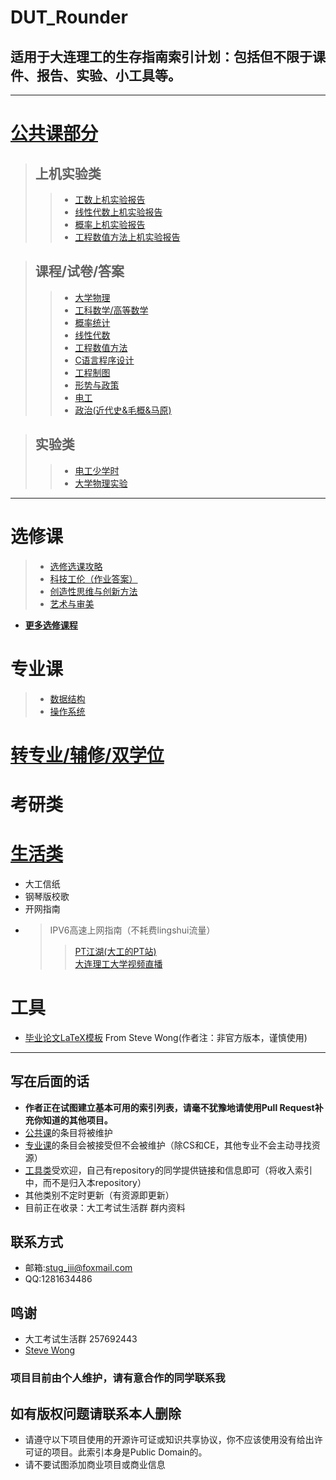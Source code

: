 
# DUT_Rounder

## 适用于大连理工的生存指南索引计划：包括但不限于课件、报告、实验、小工具等。



  ---

# [公共课部分](https://github.com/StuGRua/DUT_Rounder/tree/master/files/public_courses)
>## 上机实验类
>>- [工数上机实验报告](https://github.com/StuGRua/DUT_Rounder/tree/master/files/public_courses/上机实验(MATLAB)/工科数学分析上机实验)  
 >>- [线性代数上机实验报告](https://github.com/StuGRua/DUT_Rounder/tree/master/files/public_courses/上机实验(MATLAB)/线性代数上机实验)
 >>- [概率上机实验报告](https://github.com/StuGRua/DUT_Rounder/tree/master/files/public_courses/上机实验(MATLAB)/概率上机实验)
 >>- [工程数值方法上机实验报告](https://github.com/StuGRua/DUT_Rounder/tree/master/files/public_courses/上机实验(MATLAB)/工程数值方法上机实验)



 >## 课程/试卷/答案
 >>- [大学物理](https://github.com/StuGRua/DUT_Rounder/tree/master/files/public_courses/%E5%A4%A7%E5%AD%A6%E7%89%A9%E7%90%86)
 >>- [工科数学/高等数学](https://github.com/StuGRua/DUT_Rounder/tree/master/files/public_courses/工科数学分析%26高等数学)
 >>- [概率统计](https://github.com/StuGRua/DUT_Rounder/tree/master/files/public_courses/概率统计)
 >>- [线性代数](https://github.com/StuGRua/DUT_Rounder/tree/master/files/public_courses/线性代数)
 >>- [工程数值方法](https://github.com/StuGRua/DUT_Rounder/tree/master/files/public_courses/工程数值方法)
>>- [C语言程序设计](https://github.com/StuGRua/DUT_Rounder/tree/master/files/public_courses/C语言程序设计)
>>- [工程制图](https://github.com/StuGRua/DUT_Rounder/tree/master/files/public_courses/工程制图)
>>- [形势与政策](https://github.com/StuGRua/DUT_Rounder/tree/master/files/public_courses/形势与政策)
>>- [电工](https://github.com/StuGRua/DUT_Rounder/tree/master/files/public_courses/电工)
>>- [政治(近代史&毛概&马原)](https://github.com/StuGRua/DUT_Rounder/tree/master/files/public_courses/政治(近代史%26毛概%26马原))



 >## 实验类  
>> - [电工少学时](https://github.com/StuGRua/DUT_Rounder/tree/master/files/public_courses/电工实验) 
>>- [大学物理实验](https://github.com/StuGRua/DUT_Rounder/tree/master/files/public_courses/大学物理实验) 
---

# 选修课
>- [选修选课攻略](https://github.com/StuGRua/DUT_Rounder/tree/master/files/elective_courses/recommend)  
>- [科技工伦（作业答案）](https://github.com/StuGRua/DUT_Rounder/tree/master/files/elective_courses/科技工伦) 
>- [创造性思维与创新方法](https://github.com/StuGRua/DUT_Rounder/tree/master/files/elective_courses/创造性思维与创新方法)
>- [艺术与审美](https://github.com/StuGRua/DUT_Rounder/tree/master/files/elective_courses/艺术与审美)  
- **[更多选修课程](https://github.com/StuGRua/DUT_Rounder/tree/master/files/elective_courses)** 

# 专业课
>- [数据结构](https://github.com/StuGRua/DUT_Rounder/tree/master/files/specialized_courses/CS/数据结构（软件学院）)
>- [操作系统](https://github.com/StuGRua/DUT_Rounder/tree/master/files/specialized_courses/CS/操作系统)
# [转专业/辅修/双学位](https://github.com/StuGRua/DUT_Rounder/tree/master/files/subject__changes\转专业)

# 考研类


# [生活类](https://github.com/StuGRua/DUT_Rounder/tree/master/files/living)
- 大工信纸
- 钢琴版校歌
- 开网指南
- >IPV6高速上网指南（不耗费lingshui流量）
  >>[PT江湖(大工的PT站)](https://www.dutpt.com/forum.php)  
  >>[大连理工大学视频直播](http://video.dlut.edu.cn/show)

# 工具
- [毕业论文LaTeX模板](https://github.com/stevewongv/DLUT_XeLaTeX_Template_For_Bachelor) From Steve Wong(作者注：非官方版本，谨慎使用)  
---
## 写在后面的话
- **作者正在试图建立基本可用的索引列表，请毫不犹豫地请使用Pull Request补充你知道的其他项目。**  
- [公共课](https://github.com/StuGRua/DUT_Rounder/tree/master/files/public_courses)的条目将被维护
- [专业课](https://github.com/StuGRua/DUT_Rounder/tree/master/files/specialized_courses)的条目会被接受但不会被维护（除CS和CE，其他专业不会主动寻找资源）  
- [工具类](https://github.com/StuGRua/DUT_Rounder/tree/master/files/tools)受欢迎，自己有repository的同学提供链接和信息即可（将收入索引中，而不是归入本repository） 
- 其他类别不定时更新（有资源即更新） 
- 目前正在收录：大工考试生活群 群内资料
## 联系方式
- 邮箱:stug_iii@foxmail.com
- QQ:1281634486
## 鸣谢
- 大工考试生活群 257692443
- [Steve Wong](https://github.com/stevewongv)


### 项目目前由个人维护，请有意合作的同学联系我  
## 如有版权问题请联系本人删除
- 请遵守以下项目使用的开源许可证或知识共享协议，你不应该使用没有给出许可证的项目。此索引本身是Public Domain的。  
- 请不要试图添加商业项目或商业信息